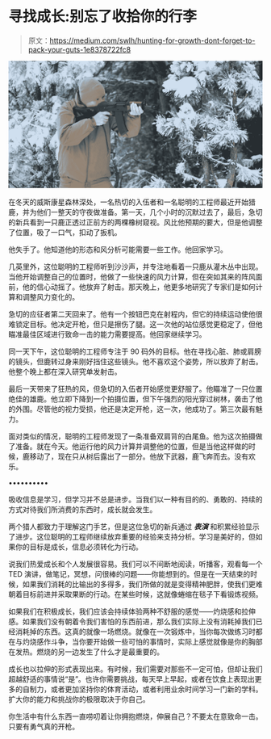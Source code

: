 # 寻找成长:别忘了收拾你的行李

> 原文：<https://medium.com/swlh/hunting-for-growth-dont-forget-to-pack-your-guts-1e8378722fc8>

![](img/b7a9b44ab24a3c5e9f44c9df8fe6c594.png)

在冬天的威斯康星森林深处，一名热切的入伍者和一名聪明的工程师最近开始猎鹿，并为他们一整天的守夜做准备。第一天，几个小时的沉默过去了，最后，急切的新兵看到一只鹿正透过正前方的两棵橡树窥视。风比他预期的要大，但是他调整了位置，吸了一口气，扣动了扳机。

他失手了。他知道他的形态和风分析可能需要一些工作。他回家学习。

几英里外，这位聪明的工程师听到沙沙声，并专注地看着一只鹿从灌木丛中出现。当他开始调整自己的位置时，他做了一些快速的风力计算，但在突如其来的阵风面前，他的信心动摇了。他放弃了射击。那天晚上，他更多地研究了专家们是如何计算和调整风力变化的。

急切的应征者第二天回来了。他有一个按钮巴克在射程内，但它的持续运动使他很难锁定目标。他决定开枪，但只是擦伤了腿。这一次他的站位感觉更稳定了，但他瞄准最佳区域进行致命一击的能力需要提高。他回家继续学习。

同一天下午，这位聪明的工程师专注于 90 码外的目标。他在寻找心脏、肺或肩膀的镜头，但鹿转过身来刚好挡住这些镜头。他不喜欢这个姿势，所以放弃了射击。他整个晚上都在深入研究单发射击。

最后一天带来了狂热的风，但急切的入伍者开始感觉更舒服了。他瞄准了一只位置绝佳的雄鹿。他立即下降到一个拍摄位置，但下午强烈的阳光穿过树林，袭击了他的外围。尽管他的视力受损，他还是决定开枪，这一次，他成功了。第三次最有魅力。

面对类似的情况，聪明的工程师发现了一条准备双肩背的白尾鱼。他为这次拍摄做了准备。就在今天。他运行他的风力计算并调整他的位置，但是当他这样做的时候，鹿移动了，现在只从树后露出了一部分。他放下武器，鹿飞奔而去。没有欢乐。

••••••••••

吸收信息是学习，但学习并不总是进步。当我们以一种有目的的、勇敢的、持续的方式对待我们所消费的东西时，成长就会发生。

两个猎人都致力于理解这门手艺，但是这位急切的新兵通过 ***表演*** 和积累经验显示了进步。这位聪明的工程师继续放弃重要的经验来支持分析。学习是美好的，但如果你的目标是成长，信息必须转化为行动。

说我们热爱成长和个人发展很容易。我们可以不间断地阅读，听播客，观看每一个 TED 演讲，做笔记，冥想，问很棒的问题——你能想到的。但是在一天结束的时候，如果我们消耗的比输出的多得多，我们所做的就是变得精神肥胖，使我们更难朝着目标前进并采取果断的行动。在某些时候，这就像蜷缩在毯子下看锻炼视频。

如果我们在积极成长，我们应该会持续体验两种不舒服的感觉——灼烧感和拉伸感。如果我们没有朝着令我们害怕的东西前进，那么我们实际上没有消耗掉我们已经消耗掉的东西。这真的就像一场燃烧。就像在一次锻炼中，当你每次做练习时都在与灼烧感作斗争，当你要开始做一些可怕的事情时，实际上感觉就像是你的胸部在发热。燃烧的另一边发生了什么才是最重要的。

成长也以拉伸的形式表现出来。有时候，我们需要对那些不一定可怕，但却让我们超越舒适的事情说“是”。也许你需要挑战，每天早上早起，或者在饮食上表现出更多的自制力，或者更加坚持你的体育活动，或者利用业余时间学习一门新的学科。扩大你的能力和挑战你的极限取决于你自己。

你生活中有什么东西一直唠叨着让你拥抱燃烧，伸展自己？不要太在意致命一击。只要有勇气真的开枪。